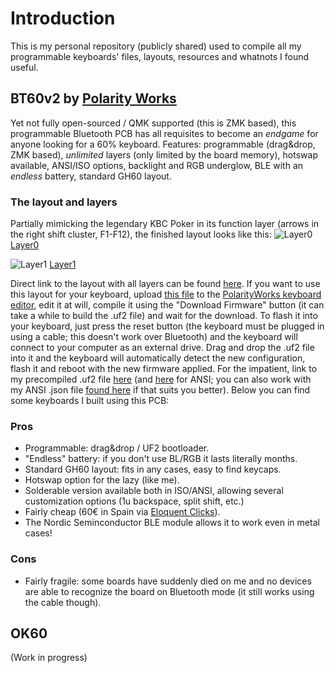 # Introduction
This is my personal repository (publicly shared) used to compile all my programmable keyboards' files, layouts, resources and whatnots I found useful.

## BT60v2 by [Polarity Works](https://www.polarityworks.com/)
Yet not fully open-sourced / QMK supported (this is ZMK based), this programmable Bluetooth PCB has all requisites to become an _endgame_ for anyone looking for a 60% keyboard.
Features: programmable (drag&drop, ZMK based), _unlimited_ layers (only limited by the board memory), hotswap available, ANSI/ISO options, backlight and RGB underglow, BLE with an _endless_ battery, standard GH60 layout.

### The layout and layers
Partially mimicking the legendary KBC Poker in its function layer (arrows in the right shift cluster, F1-F12), the finished layout looks like this:
![Layer0](https://github.com/arnaudalmau/keyboards/assets/141138848/fd2c2d7c-0d7e-4a62-86c2-ad30213eda52)
[Layer0](http://www.keyboard-layout-editor.com/##@@_a:6%3B&=Esc&_a:4%3B&=!%0A1%0A%0A%7C&=%22%0A2%0A%0A%2F@&=%C2%B7%0A3%0A%0A%23&=$%0A4%0A%0A~4&=%25%0A5&=%2F&%0A6%0A%0A%C2%AC&=%2F%2F%0A7&=(%0A8&=)%0A9&=%2F=%0A0&=%3F%0A'&=%C2%BF%0A%C2%A1&_a:7&w:2%3B&=Backspace%3B&@_a:6&w:1.5%3B&=Tab&_a:4%3B&=Q&=W&=E&=R&=T&=Y&=U&=I&=O&=P&=%5E%0A%60%0A%0A%5B&=*%0A+%0A%0A%5D&_x:0.25&a:7&w:1.25&h:2&w2:1.5&h2:1&x2:-0.25%3B&=Enter%3B&@_a:6&w:1.75%3B&=Caps%20Lock&_a:4%3B&=A&=S&=D&=F&=G&=H&=J&=K&=L&=%C3%91&=%C2%A8%0A%C2%B4%0A%0A%7B&=%C3%87%0A%0A%0A%7D%3B&@_a:6&w:1.25%3B&=Shift&_a:4%3B&=%3C%0A%3E&=Z&=X&=C&_f:4%3B&=V&_f:3%3B&=B&=N&=M&=%2F%3B%0A,&=%2F:%0A.&=%2F_%0A-&_a:7&w:2.75%3B&=%E2%86%91%3B&@_w:1.25%3B&=Ctrl&_w:1.25%3B&=Win&_w:1.25%3B&=Alt&_w:6.25%3B&=&_w:1.25%3B&=Fn&_w:1.25%3B&=%E2%86%90&_w:1.25%3B&=%E2%86%93&_w:1.25%3B&=%E2%86%92)

![Layer1](https://github.com/arnaudalmau/keyboards/assets/141138848/8ca937c8-5d24-462d-88b5-531a831725d0)
[Layer1](http://www.keyboard-layout-editor.com/##@@=%C2%AA%0A%C2%BA%0A%0A%5C&_a:7%3B&=F1&=F2&=F3&=F4&=F5&=F6&=F7&=F8&=F9&=F10&=F11&=F12&_w:2%3B&=Backspace%3B&@_w:1.5%3B&=RGB%20Toggle&=&=&=&=&=&=&=&=&=&=&=Home&=Media%20Prev.&_x:0.25&w:1.25&h:2&w2:1.5&h2:1&x2:-0.25%3B&=Media%20Play%20Pause%3B&@_w:1.75%3B&=Bootloader&=RGB%20HUE+&=RGB%20SAT+&=RGB%20BRI+&=&=BT%20Clear&=BT%20Clear&=&=&=&=&=End&=Media%20Next%3B&@_w:1.25%3B&=Shift&=BT%20Prof.%203&=RGB%20HUE-&=RGB%20SAT-&=RGB%20BRI-&_f:4%3B&=Media%20Mute&_f:3%3B&=Vol+&=Vol-&=&=Pg%20Up&=Pg%20Dn&=Del&_w:2.75%3B&=Next%20light%20mode%3B&@_w:1.25%3B&=Bluetooth%20Profile%201&_w:1.25%3B&=Bluetooth%20Profile%202&_w:1.25%3B&=Alt&_w:6.25%3B&=Blacklight%20on%2F%2Foff&_w:1.25%3B&=&_w:1.25%3B&=%E2%86%90&_w:1.25%3B&=Prev%20light%20mode&_w:1.25%3B&=%E2%86%92)

Direct link to the layout with all layers can be found [here](http://www.keyboard-layout-editor.com/##@@_a:0%3B&=Esc%0A%0A%0A%0A%C2%BA&=!%0A1%0A%0A%7C%0AF1&=%22%0A2%0A%0A%2F@%0AF2&=%C2%B7%0A3%0A%0A%23%0AF3&=$%0A4%0A%0A~%0AF4&=%25%0A5%0A%0A%0AF5&=%2F&%0A6%0A%0A%C2%AC%0AF6&=%2F%2F%0A7%0A%0A%0AF7&=(%0A8%0A%0A%0AF8&=)%0A9%0A%0A%0AF9&=%2F=%0A0%0A%0A%0AF10&=%3F%0A'%0A%0A%0AF11&=%C2%BF%0A%C2%A1%0A%0A%0AF12&_a:4&w:2%3B&=Backspace%3B&@_w:1.5%3B&=Tab&=Q&=W&=E&=R&=T&=Y&=U&=I&=O&=P&_a:0%3B&=%5E%0A%60%0A%0A%5B%0AInicio&=*%0A+%0A%0A%5D%0APrev&_x:0.25&a:4&w:1.25&h:2&w2:1.5&h2:1&x2:-0.25%3B&=Enter%0A%0A%0A%0APlay%2F%2FPause%3B&@_w:1.75%3B&=Caps%20Lock&=A&=S&=D&=F&=G&=H&=J&=K&=L&=%C3%91&_a:0%3B&=%C2%A8%0A%C2%B4%0A%0A%7B%0AFin&=%C3%87%0A%0A%0A%7D%0ANext%3B&@_a:4&w:1.25%3B&=Shift&=%3C%0A%3E&=Z&=X&=C&_a:0&f:4%3B&=V%0A%0A%0A%0AVol%20X%2F%2F%E2%9C%93&_f:3%3B&=B%0A%0A%0A%0AVol%20+&=N%0A%0A%0A%0AVol%20-&_a:4%3B&=M&_a:0%3B&=%2F%3B%0A,%0A%0A%0AReP%C3%A1g&=%2F:%0A.%0A%0A%0AAvP%C3%A1g&=%2F_%0A-%0A%0A%0ADel&_a:7&w:2.75%3B&=%E2%86%91%0A%0A%0A%0ANext%20light%20mode%3B&@_a:4&w:1.25%3B&=Ctrl&_w:1.25%3B&=Win&_w:1.25%3B&=Alt&_a:3&w:6.25%3B&=%0A%0A%0A%0A%0ALights%20on%2F%2Foff&_a:4&w:1.25%3B&=Fn&_a:7&w:1.25%3B&=%E2%86%90&_w:1.25%3B&=%E2%86%93%0A%0A%0A%0APrev%20light&_w:1.25%3B&=%E2%86%92).
If you want to use this layout for your keyboard, upload [this file](https://github.com/arnaudalmau/keyboards/blob/main/BT60v2%20-%20ZMK/ISO/bt60v2_iso_v1.8.json) to the [PolarityWorks keyboard editor](https://www.polarityworks.com/editor/index.html), edit it at will, compile it using the "Download Firmware" button (it can take a while to build the .uf2 file) and wait for the download.
To flash it into your keyboard, just press the reset button (the keyboard must be plugged in using a cable; this doesn't work over Bluetooth) and the keyboard will connect to your computer as an external drive. Drag and drop the .uf2 file into it and the keyboard will automatically detect the new configuration, flash it and reboot with the new firmware applied.
For the impatient, link to my precompiled .uf2 file [here](https://github.com/arnaudalmau/keyboards/blob/main/BT60v2%20-%20ZMK/ISO/keymap.uf2) (and [here](https://github.com/arnaudalmau/keyboards/blob/main/BT60v2%20-%20ZMK/ANSI/keymap.uf2) for ANSI; you can also work with my ANSI .json file [found here](https://github.com/arnaudalmau/keyboards/blob/main/BT60v2%20-%20ZMK/ANSI/bt60v2_ansi_v1.5.json) if that suits you better).
Below you can find some keyboards I built using this PCB:
<!-- imatge meu bento + imatge alu case + fusta mir -->

### Pros
- Programmable: drag&drop / UF2 bootloader.
- "Endless" battery: if you don't use BL/RGB it lasts literally months.
- Standard GH60 layout: fits in any cases, easy to find keycaps.
- Hotswap option for the lazy (like me).
- Solderable version available both in ISO/ANSI, allowing several customization options (1u backspace, split shift, etc.)
- Fairly cheap (60€ in Spain via [Eloquent Clicks](https://eloquentclicks.com/products/polarity-works-bt60-v2-wireless-pcb)).
- The Nordic Seminconductor BLE module allows it to work even in metal cases!

### Cons
- Fairly fragile: some boards have suddenly died on me and no devices are able to recognize the board on Bluetooth mode (it still works using the cable though).

## OK60
<!-- (Chinese copy for the Satan60, which already was a Chinese copy for the GH60) -->
(Work in progress)

<!-- Pros: barat, usbC, backlight -->
<!-- Cons: no té Bluetooth -->
